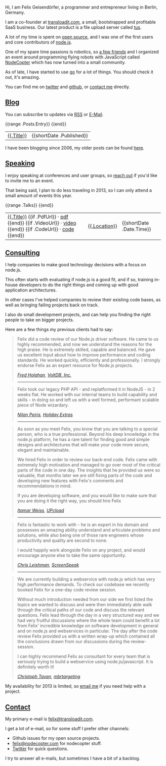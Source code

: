 Hi, I am Felix Geisendörfer, a programmer and entrepreneur living in Berlin, Germany.

I am a co-founder at [transloadit.com](http://transloadit.com/), a small,
bootstrapped and profitable SaaS business. Our latest product is a file upload
server called [tus](http://tus.io/).

A lot of my time is spent on [open source](http://github.com/felixge), and I
was one of the first users and core contributors of
[node.js](http://nodejs.org/).

One of my spare time passions is robotics, so [a few friends](http://nodecopter.com/core) and I organized an
event around programming flying robots with JavaScript called
[NodeCopter](http://nodecopter.com/) which has now turned into a small
community.

As of late, I have started to use [go](http://golang.org/) for a lot of things.
You should check it out, it's amazing.

You can find me on [twitter](https://twitter.com/felixge) and
[github](https://github.com/felixge), or [contact me](#contact) directly.

<h2 id="blog"><a href="#blog">Blog</a></h2>

You can subscribe to updates via <a
  href="http://feeds.feedburner.com/felixge">RSS</a> or <a
  href="http://feedburner.google.com/fb/a/mailverify?uri=felixge">E-Mail</a>.

<table class="toc">
  <tbody>
    {{range .Posts.Entry}}
    <tr>
      <td class="title">
        <span>
          <a href="{{(index .Link 0).Href}}">{{.Title}}</a>
        </span>
      </td>
      <td class="date"><span>{{shortDate .Published}}</span></td>
    </tr>
    {{end}}
  </tbody>
</table>

I have been blogging since 2006, my older posts can be found
[here](http://debuggable.com/posts/archive).

<h2 id="speaking"><a href="#speaking">Speaking</a></h2>

I enjoy speaking at conferences and user groups, so [reach out](#contact) if
you'd like to invite me to an event.

That being said, I plan to do less traveling in 2013, so I can only attend a
small amount of events this year.

<table class="toc">
  <tbody>
    {{range .Talks}}
    <tr>
      <td class="title">
        <span>
          <a href="{{.Url}}">{{.Title}}</a>
          {{if .PdfUrl}}
          &middot; <a href="{{.PdfUrl}}">pdf</a>
          {{end}}
          {{if .VideoUrl}}
          &middot; <a href="{{.VideoUrl}}">video</a>
          {{end}}
          {{if .CodeUrl}}
          &middot; <a href="{{.CodeUrl}}">code</a>
          {{end}}
        </span>
      </td>
      <td class="location"><span><a href="{{.EventUrl}}">{{.Location}}</a></span></td>
      <td class="date"><span>{{shortDate .Date.Time}}</span></td>
    </tr>
    {{end}}
  </tbody>
</table>

<h2 id="consulting"><a href="consulting">Consulting</a></h2>

I help companies to make good technology decisions with a focus on node.js.

This often starts with evaluating if node.js is a good fit, and if so, training
in-house developers to do the right things and coming up with good application
architectures.  

In other cases I've helped companies to review their existing code bases, as
well as bringing failing projects back on track.

I also do small development projects, and can help you finding the right people
to take on bigger projects.

Here are a few things my previous clients had to say:

<blockquote>
  <p>
  Felix did a code review of our Node.js driver software. He came to us highly
  recommended, and now we understand the reasons for the high praise. He is
  extremely skilled, capable and balanced. He gave us excellent input about how
  to improve performance and coding standards. He worked quickly, efficiently and
  professionally. I strongly endorse Felix as an expert resource for Node.js
  projects.
  </p>
  <cite>
    <a href="http://www.linkedin.com/in/fredholahan/">Fred Holahan</a>,
    <a href="https://voltdb.com/">VoltDB, Inc.</a>
  </cite>
  <hr>
</blockquote>

<blockquote>
  <p>
    Felix took our legacy PHP API - and replatformed it in NodeJS - in 2 weeks flat. He worked with our internal teams to build capability and skills - in doing so and left us with a well formed, performant scalable piece of Node wizardary.
  </p>
  <cite>
    <a href="http://uk.linkedin.com/in/nilanpeiris/">Nilan Peiris</a>,
    <a href="http://www.holidayextras.co.uk/">Holiday Extras</a>
  </cite>
  <hr/>
</blockquote>

<blockquote>
  <p>
    As soon as you meet Felix, you know that you are talking to a special person, who is a true professional. Beyond his deep knowledge in the node.js platform, he has a rare talent for finding good and simple designs and architectures that will make your code more secure, elegant and maintainable. 
  </p>
  <p>
    We hired Felix in order to review our back-end code. Felix came with extremely high motivation and managed to go over most of the critical parts of the code in one day. The insights that he provided us were so valuable, that months later we are still fixing parts of the code and developing new features with Felix's comments and recommendations in mind.
  </p>
  <p>
    If you are developing software, and you would like to make sure that you are doing it the right way, you should hire Felix
  </p>
  <cite>
    <a href="http://de.linkedin.com/in/itamarweiss/">Itamar Weiss</a>,
    <a href="http://www.upcload.com/">UPcload</a>
  </cite>
  <hr/>
</blockquote>

<blockquote>
  <p>
    Felix is fantastic to work with - he is an expert in his domain and possesses an amazing ability understand and articulate problems and solutions, while also being one of those rare engineers whose productivity and quality are second to none. 
  </p>
  <p>
    I would happily work alongside Felix on any project, and would encourage anyone else to take the same opportunity.
  </p>
  <cite>
    <a href="http://de.linkedin.com/in/chrisleishman/">Chris Leishman</a>,
    <a href="http://www.screenspeak.com/">ScreenSpeak</a>
  </cite>
  <hr/>
</blockquote>

<blockquote>
  <p>
    We are currently building a webservice with node.js which has very high performance demands. To check our codebase we recently booked Felix for a one-day code review session. 
  </p>
  <p>
  Without much introduction needed from our side we first listed the topics we wanted to discuss and were then immediately able walk through the critical paths of our code and discuss the relevant questions. Felix lead through the day in a very structured way and we had very fruitful discussions where the whole team could benefit a lot from Felix' incredible knowledge on software development in general and on node.js and webservices in particular. The day after the code review Felix provided us with a written wrap-up which contained all the conclusions drawn from our discussions during the review-session. 
  </p>
  <p>
    I can highly recommend Felix as consultant for every team that is seriously trying to build a webservice using node.js/javascript. It is definitely worth it!</p>
  </p>
  <cite>
    <a href="http://de.linkedin.com/pub/christoph-tavan/32/8b6/462/">Christoph Tavan</a>,
    <a href="http://mbr-targeting.com/">mbrtargeting</a>
  </cite>
</blockquote>

My availability for 2013 is limited, so [email
me](mailto:felix@transloadit.com) if you need help with a project.

<h2 id="contact"><a href="#contact">Contact</a></h2>

My primary e-mail is [felix@transloadit.com](mailto:felix@transloadit.com).

I get a lot of e-mail, so for some stuff I prefer other channels:

* Github issues for my open source projects.
* [felix@nodecopter.com](mailto:felix@nodecopter.com) for nodecopter stuff.
* [Twitter](https://twitter.com/felixge) for quick questions.

I try to answer all e-mails, but sometimes I have a bit of a backlog.
